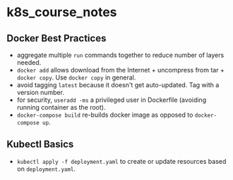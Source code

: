 # k8s_course_notes
## Docker Best Practices
* aggregate multiple `run` commands together to reduce number of layers needed.
* `docker add` allows download from the Internet + uncompress from tar + `docker copy`. Use `docker copy` in general.
* avoid tagging `latest` because it doesn't get auto-updated. Tag with a version number.
* for security, `useradd -ms` a privileged user in Dockerfile (avoiding running container as the root).
* `docker-compose build` re-builds docker image as opposed to `docker-compose up`.
## Kubectl Basics
* `kubectl apply -f deployment.yaml` to create or update resources based on `deployment.yaml`.
